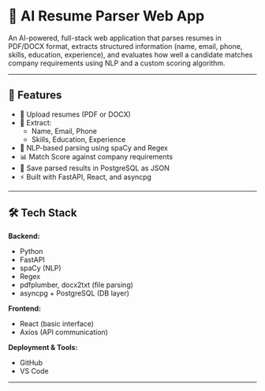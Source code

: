 # 🧠 AI Resume Parser Web App

An AI-powered, full-stack web application that parses resumes in PDF/DOCX format, extracts structured information (name, email, phone, skills, education, experience), and evaluates how well a candidate matches company requirements using NLP and a custom scoring algorithm.

---

## 🚀 Features

- 📄 Upload resumes (PDF or DOCX)
- 🤖 Extract:
  - Name, Email, Phone
  - Skills, Education, Experience
- 🧠 NLP-based parsing using spaCy and Regex
- 📊 Match Score against company requirements
- 💾 Save parsed results in PostgreSQL as JSON
- ⚡ Built with FastAPI, React, and asyncpg

---

## 🛠 Tech Stack

**Backend:**
- Python
- FastAPI
- spaCy (NLP)
- Regex
- pdfplumber, docx2txt (file parsing)
- asyncpg + PostgreSQL (DB layer)

**Frontend:**
- React (basic interface)
- Axios (API communication)

**Deployment & Tools:**
- GitHub
- VS Code

---

